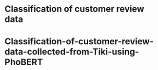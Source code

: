 # Classification of customer review data
# Classification-of-customer-review-data-collected-from-Tiki-using-PhoBERT
